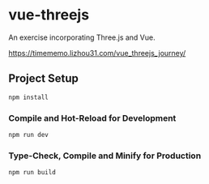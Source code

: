 # vue-threejs

An exercise incorporating Three.js and Vue.

https://timememo.lizhou31.com/vue_threejs_journey/

## Project Setup

```sh
npm install
```

### Compile and Hot-Reload for Development

```sh
npm run dev
```

### Type-Check, Compile and Minify for Production

```sh
npm run build
```
